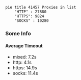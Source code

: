 
```mermaid
pie title 41457 Proxies in list
    "HTTP" : 27880
    "HTTPS": 9824
    "SOCKS" : 10280
```

### Some Info
#### Average Timeout

- mixed: 7.2s
- http: 4.1s
- https: 14.9s
- socks: 11.4s